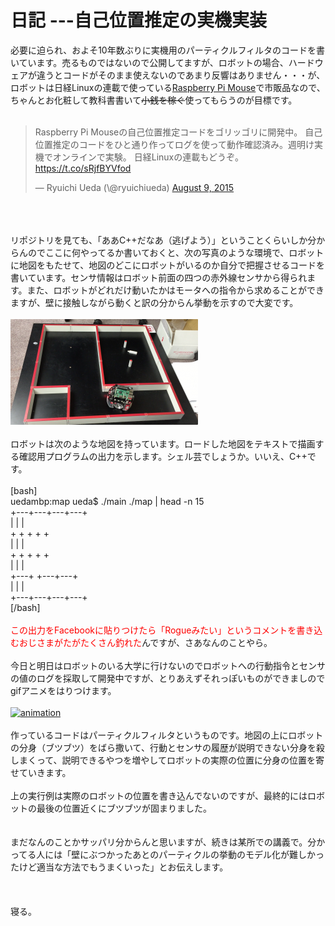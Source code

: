 # 日記 ---自己位置推定の実機実装
必要に迫られ、およそ10年数ぶりに実機用のパーティクルフィルタのコードを書いています。売るものではないので公開してますが、ロボットの場合、ハードウェアが違うとコードがそのまま使えないのであまり反響はありません・・・が、ロボットは日経Linuxの連載で使っている<a href="https://blog.ueda.asia/?page_id=5983" target="_blank">Raspberry Pi Mouse</a>で市販品なので、ちゃんとお化粧して教科書書いて<s>小銭を稼ぐ</s>使ってもらうのが目標です。<br />
<br />
<blockquote class="twitter-tweet" data-partner="tweetdeck"><p lang="ja" dir="ltr">Raspberry Pi Mouseの自己位置推定コードをゴリッゴリに開発中。&#10;&#10;自己位置推定のコードをひと通り作ってログを使って動作確認済み。週明け実機でオンラインで実験。&#10;&#10;日経Linuxの連載もどうぞ。&#10;&#10;<a href="https://t.co/sRjfBYVfod">https://t.co/sRjfBYVfod</a></p>&mdash; Ryuichi Ueda (\@ryuichiueda) <a href="https://twitter.com/ryuichiueda/status/630338662790660096">August 9, 2015</a></blockquote><br />
<script async src="//platform.twitter.com/widgets.js" charset="utf-8"></script><br />
<br />
リポジトリを見ても、「ああC++だなあ（逃げよう）」ということくらいしか分からんのでここに何やってるか書いておくと、次の写真のような環境で、ロボットに地図をもたせて、地図のどこにロボットがいるのか自分で把握させるコードを書いています。センサ情報はロボット前面の四つの赤外線センサから得られます。また、ロボットがどれだけ動いたかはモータへの指令から求めることができますが、壁に接触しながら動くと訳の分からん挙動を示すので大変です。<br />
<br />
<a href="fa73bfa53dd26337607eb0df50fcd604.png"><img src="fa73bfa53dd26337607eb0df50fcd604-300x169.png" alt="スクリーンショット 2015-08-09 20.14.35" width="300" height="169" class="aligncenter size-medium wp-image-6811" /></a><br />
<br />
ロボットは次のような地図を持っています。ロードした地図をテキストで描画する確認用プログラムの出力を示します。シェル芸でしょうか。いいえ、C++です。<br />
<br />
[bash]<br />
uedambp:map ueda$ ./main ./map | head -n 15<br />
+---+---+---+---+<br />
| | | <br />
+ + + + +<br />
| | | <br />
+ + + + +<br />
| | | <br />
+---+ +---+---+<br />
| | | <br />
+---+---+---+---+<br />
[/bash]<br />
<br />
<span style="color:red">この出力をFacebookに貼りつけたら「Rogueみたい」というコメントを書き込むおじさまがたがたくさん釣れた</span>んですが、さあなんのことやら。<br />
<br />
今日と明日はロボットのいる大学に行けないのでロボットへの行動指令とセンサの値のログを採取して開発中ですが、とりあえずそれっぽいものができましのでgifアニメをはりつけます。<br />
<br />
<a href="animation3.gif"><img src="animation3.gif" alt="animation" width="360" height="360" class="aligncenter size-full wp-image-6833" /></a><br />
<br />
作っているコードはパーティクルフィルタというものです。地図の上にロボットの分身（ブツブツ）をばら撒いて、行動とセンサの履歴が説明できない分身を殺しまくって、説明できるやつを増やしてロボットの実際の位置に分身の位置を寄せていきます。<br />
<br />
上の実行例は実際のロボットの位置を書き込んでないのですが、最終的にはロボットの最後の位置近くにブツブツが固まりました。<br />
<br />
<br />
まだなんのことかサッパリ分からんと思いますが、続きは某所での講義で。分かってる人には「壁にぶつかったあとのパーティクルの挙動のモデル化が難しかったけど適当な方法でもうまくいった」とお伝えします。<br />
<br />
<br />
<br />
寝る。

